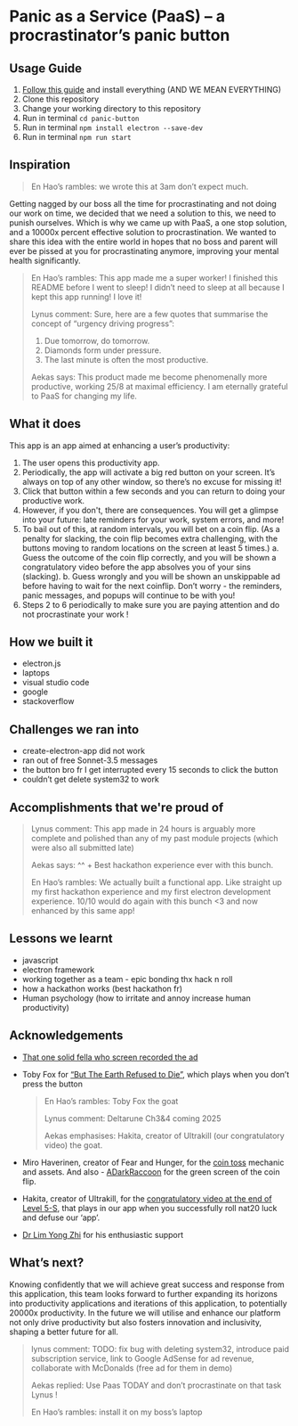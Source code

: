 # Panic as a Service (PaaS) – a procrastinator’s panic button

## Usage Guide

1. [Follow this guide](https://www.electronjs.org/docs/latest/tutorial/tutorial-prerequisites) and install everything (AND WE MEAN EVERYTHING)
2. Clone this repository
3. Change your working directory to this repository
4. Run in terminal `cd panic-button`
5. Run in terminal `npm install electron --save-dev`
6. Run in terminal `npm run start`

## Inspiration

> En Hao’s rambles: we wrote this at 3am don’t expect much.

Getting nagged by our boss all the time for procrastinating and not doing our work on time, we decided that we need a solution to this, we need to punish ourselves. Which is why we came up with PaaS, a one stop solution, and a 10000x percent effective solution to procrastination. We wanted to share this idea with the entire world in hopes that no boss and parent will ever be pissed at you for procrastinating anymore, improving your mental health significantly.

> En Hao’s rambles: This app made me a super worker! I finished this README before I went to sleep! I didn’t need to sleep at all because I kept this app running! I love it!
>
> Lynus comment:
> Sure, here are a few quotes that summarise the concept of “urgency driving progress”:
>
> 1. Due tomorrow, do tomorrow.
> 2. Diamonds form under pressure.
> 3. The last minute is often the most productive.
>
> Aekas says: This product made me become phenomenally more productive, working 25/8 at maximal efficiency. I am eternally grateful to PaaS for changing my life.

## What it does

This app is an app aimed at enhancing a user’s productivity:

1. The user opens this productivity app.
2. Periodically, the app will activate a big red button on your screen. It’s always on top of any other window, so there’s no excuse for missing it!
3. Click that button within a few seconds and you can return to doing your productive work.
4. However, if you don't, there are consequences. You will get a glimpse into your future: late reminders for your work, system errors, and more!
5. To bail out of this, at random intervals, you will bet on a coin flip. (As a penalty for slacking, the coin flip becomes extra challenging, with the buttons moving to random locations on the screen at least 5 times.)
    a. Guess the outcome of the coin flip correctly, and you will be shown a congratulatory video before the app absolves you of your sins (slacking). 
    b. Guess wrongly and you will be shown an unskippable ad before having to wait for the next coinflip. Don’t worry - the reminders, panic messages, and popups will continue to be with you!
7. Steps 2 to 6 periodically to make sure you are paying attention and do not procrastinate your work !


## How we built it

- electron.js
- laptops
- visual studio code
- google
- stackoverflow

## Challenges we ran into

- create-electron-app did not work
- ran out of free Sonnet-3.5 messages
- the button bro fr I get interrupted every 15 seconds to click the button
- couldn’t get delete system32 to work

## Accomplishments that we're proud of

> Lynus comment: This app made in 24 hours is arguably more complete and polished than any of my past module projects (which were also all submitted late)
>
> Aekas says: ^^ + Best hackathon experience ever with this bunch.
>
> En Hao’s rambles: We actually built a functional app. Like straight up my first hackathon experience and my first electron development experience. 10/10 would do again with this bunch <3 and now enhanced by this same app!

## Lessons we learnt

- javascript
- electron framework
- working together as a team - epic bonding thx hack n roll
- how a hackathon works (best hackathon fr)
- Human psychology (how to irritate and annoy increase human productivity)

## Acknowledgements

- [That one solid fella who screen recorded the ad](https://www.youtube.com/watch?v=jNl86WCUEN8)
- Toby Fox for [“But The Earth Refused to Die”](https://www.youtube.com/watch?v=O6pph2RMoPU), which plays when you don’t press the button

    > En Hao’s rambles: Toby Fox the goat
    >
    > Lynus comment: Deltarune Ch3&4 coming 2025
    >
    > Aekas emphasises: Hakita, creator of Ultrakill (our congratulatory video) the goat.

- Miro Haverinen, creator of Fear and Hunger, for the [coin toss](https://www.youtube.com/watch?v=IegTINMrhXE) mechanic and assets. And also - [ADarkRaccoon](https://www.youtube.com/@ADarkRaccoon) for the green screen of the coin flip.
- Hakita, creator of Ultrakill, for the [congratulatory video at the end of Level 5-S](https://www.youtube.com/watch?v=q1kf-AS6T0Y), that plays in our app when you successfully roll nat20 luck and defuse our ‘app’.
- [Dr Lim Yong Zhi](https://scholar.google.com.sg/citations?user=oj8Wq54AAAAJ&hl=en) for his enthusiastic support

## What’s next?

Knowing confidently that we will achieve great success and response from this application, this team looks forward to further expanding its horizons into productivity applications and iterations of this application, to potentially 20000x productivity. In the future we will utilise and enhance our platform not only drive productivity but also fosters innovation and inclusivity, shaping a better future for all.

> lynus comment: TODO: fix bug with deleting system32, introduce paid subscription service, link to Google AdSense for ad revenue, collaborate with McDonalds (free ad for them in demo)
>
> Aekas replied: Use Paas TODAY and don’t procrastinate on that task Lynus !
>
> En Hao’s rambles: install it on my boss’s laptop
